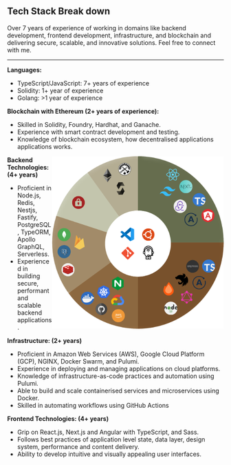 ## Tech Stack Break down

<div>
<div align="left">
Over 7 years of experience of working in domains like backend development, frontend development, infrastructure, and blockchain and delivering secure, scalable, and innovative solutions. Feel free to connect with me.

---

<b>Languages: </b>
 - TypeScript/JavaScript: 7+ years of experience
 - Solidity: 1+ year of experience
 - Golang: >1 year of experience

<b>Blockchain with Ethereum (2+ years of experience):</b>
- Skilled in Solidity, Foundry, Hardhat, and Ganache.
- Experience with smart contract development and testing.
- Knowledge of blockchain ecosystem, how decentralised applications applications works. 

</div>  
<img src="./assets/stackbreakdown-t.png"  align="right" alt="Tech Stack" width="400" height="400"></img>
</div>

<div>

<b>Backend Technologies: (4+ years)</b>
- Proficient in Node.js, Redis, Nestjs, Fastify, PostgreSQL, TypeORM, Apollo GraphQL, Serverless.
- Experienced in building secure, performant and scalable backend applications.

<b>Infrastructure: (2+ years)</b>
- Proficient in Amazon Web Services (AWS), Google Cloud Platform (GCP), NGINX, Docker Swarm, and Pulumi.
- Experience in deploying and managing applications on cloud platforms.
- Knowledge of infrastructure-as-code practices and automation using Pulumi.
- Able to build and scale containerised services and microservices using Docker.
- Skilled in automating workflows using GitHub Actions

<b>Frontend Technologies: (4+ years)</b>
- Grip on React.js, Next.js and Angular with TypeScript, and Sass.
- Follows best practices of application level state, data layer, design system, performance and content delivery.
- Ability to develop intuitive and visually appealing user interfaces.
</div> 